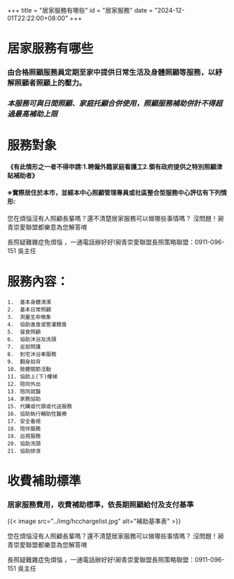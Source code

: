 +++
title = "居家服務有哪些"
id = "居家服務"
date = "2024-12-01T22:22:00+08:00"
+++


# 居家服務有哪些
### 由合格照顧服務員定期至家中提供日常生活及身體照顧等服務，以紓解照顧者照顧上的壓力。
### *本服務可與日間照顧、家庭托顧合併使用，照顧服務補助併計不得超過最高補助上限*
 
# 服務對象
#### 《有此情形之一者不得申請:1.聘僱外籍家庭看護工2.領有政府提供之特別照顧津貼補助者》
#### ※實際居住於本市，並經本中心照顧管理專員或社區整合型服務中心評估有下列情形:


您在煩惱沒有人照顧長輩嗎？還不清楚居家服務可以做哪些事情嗎？
沒問題！昶青崇愛聯盟都樂意為您解答唷


長照疑難雜症免煩惱 ，一通電話辦好好!昶青崇愛聯盟長照策略聯盟：0911-096-151 吳主任

# 服務內容：
    1.	基本身體清潔
    2.	基本日常照顧
    3.	測量生命徵象
    4.	協助進食或管灌餵食
    5.	餐食照顧
    6.	協助沐浴及洗頭
    7.	足部照護
    8.	到宅沐浴車服務
    9.	翻身拍背
    10.	肢體關節活動
    11.	協助上(下)樓梯
    12.	陪同外出
    13.	陪同就醫
    14.	家務協助
    15.	代購或代領或代送服務
    16.	協助執行輔助性醫療
    17.	安全看視
    18.	陪伴服務
    19.	巡視服務
    20.	協助洗頭
    21.	協助排泄



# 收費補助標準
### 居家服務費用，收費補助標準，依長期照顧給付及支付基準

{{< image src="../img/hcchargelist.jpg" alt="補助基準表" >}}

您在煩惱沒有人照顧長輩嗎？還不清楚居家服務可以做哪些事情嗎？
沒問題！昶青崇愛聯盟都樂意為您解答唷


長照疑難雜症免煩惱 ，一通電話辦好好!昶青崇愛聯盟長照策略聯盟：0911-096-151 吳主任